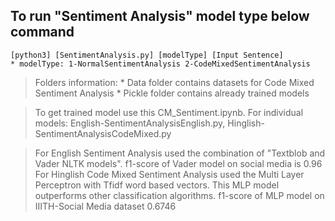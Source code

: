 ## To run "Sentiment Analysis" model type below command
	[python3] [SentimentAnalysis.py] [modelType] [Input Sentence]
	* modelType: 1-NormalSentimentAnalysis 2-CodeMixedSentimentAnalysis

> Folders information:
	* Data folder contains datasets for Code Mixed Sentiment Analysis
	* Pickle folder contains already trained models

> To get trained model use this CM_Sentiment.ipynb. For individual models: English-SentimentAnalysisEnglish.py, Hinglish-SentimentAnalysisCodeMixed.py

> For English Sentiment Analysis used the combination of "Textblob and Vader NLTK models". f1-score of Vader model on social media is 0.96
> For Hinglish Code Mixed Sentiment Analysis used the Multi Layer Perceptron with Tfidf word based vectors. This MLP model outperforms other classification algorithms. f1-score of MLP model on IIITH-Social Media dataset 0.6746
